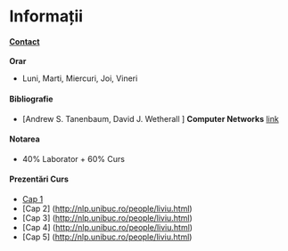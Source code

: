 # Informații
#### [Contact](mailto:sergiu.nisioi@fmi.unibuc.ro)
**Orar**
* Luni, Marti, Miercuri, Joi, Vineri

#### Bibliografie
* [Andrew S. Tanenbaum, David J. Wetherall ] **Computer Networks** [link](http://cse.hcmut.edu.vn/~minhnguyen/NET/Computer%20Networks%20-%20A%20Tanenbaum%20-%205th%20edition.pdf)

#### Notarea
* 40% Laborator + 60% Curs 

#### Prezentări Curs
* [Cap 1](http://nlp.unibuc.ro/people/liviu.html)
* [Cap 2] (http://nlp.unibuc.ro/people/liviu.html)
* [Cap 3] (http://nlp.unibuc.ro/people/liviu.html)
* [Cap 4] (http://nlp.unibuc.ro/people/liviu.html)
* [Cap 5] (http://nlp.unibuc.ro/people/liviu.html)

